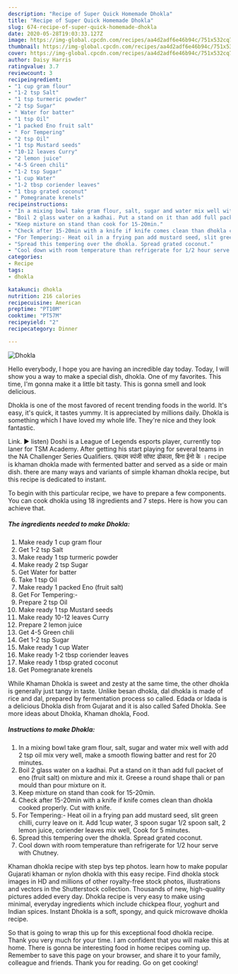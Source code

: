 ```yaml
---
description: "Recipe of Super Quick Homemade Dhokla"
title: "Recipe of Super Quick Homemade Dhokla"
slug: 674-recipe-of-super-quick-homemade-dhokla
date: 2020-05-28T19:03:33.127Z
image: https://img-global.cpcdn.com/recipes/aa4d2adf6e46b94c/751x532cq70/dhokla-recipe-main-photo.jpg
thumbnail: https://img-global.cpcdn.com/recipes/aa4d2adf6e46b94c/751x532cq70/dhokla-recipe-main-photo.jpg
cover: https://img-global.cpcdn.com/recipes/aa4d2adf6e46b94c/751x532cq70/dhokla-recipe-main-photo.jpg
author: Daisy Harris
ratingvalue: 3.7
reviewcount: 3
recipeingredient:
- "1 cup gram flour"
- "1-2 tsp Salt"
- "1 tsp turmeric powder"
- "2 tsp Sugar"
- " Water for batter"
- "1 tsp Oil"
- "1 packed Eno fruit salt"
- " For Tempering"
- "2 tsp Oil"
- "1 tsp Mustard seeds"
- "10-12 leaves Curry"
- "2 lemon juice"
- "4-5 Green chili"
- "1-2 tsp Sugar"
- "1 cup Water"
- "1-2 tbsp coriender leaves"
- "1 tbsp grated coconut"
- " Pomegranate krenels"
recipeinstructions:
- "In a mixing bowl take gram flour, salt, sugar and water mix well with add 2 tsp oil mix very well, make a smooth flowing batter and rest for 20 minutes."
- "Boil 2 glass water on a kadhai. Put a stand on it than add full packet of eno (fruit salt) on mixture and mix it. Greese a round shape thali or pan mould than pour mixture on it."
- "Keep mixture on stand than cook for 15-20min."
- "Check after 15-20min with a knife if knife comes clean than dhokla cooked properly. Cut with knife."
- "For Tempering:- Heat oil in a frying pan add mustard seed, slit green chilli, curry leave on it. Add 1cup water, 3 spoon sugar 1/2 spoon salt, 2 lemon juice, coriender leaves mix well, Cook for 5 minutes."
- "Spread this tempering over the dhokla. Spread grated coconut."
- "Cool down with room temperature than refrigerate for 1/2 hour serve with Chutney."
categories:
- Recipe
tags:
- dhokla

katakunci: dhokla 
nutrition: 216 calories
recipecuisine: American
preptime: "PT10M"
cooktime: "PT57M"
recipeyield: "2"
recipecategory: Dinner

---
```



![Dhokla](https://img-global.cpcdn.com/recipes/aa4d2adf6e46b94c/751x532cq70/dhokla-recipe-main-photo.jpg)

Hello everybody, I hope you are having an incredible day today. Today, I will show you a way to make a special dish, dhokla. One of my favorites. This time, I'm gonna make it a little bit tasty. This is gonna smell and look delicious.

Dhokla is one of the most favored of recent trending foods in the world. It's easy, it's quick, it tastes yummy. It is appreciated by millions daily. Dhokla is something which I have loved my whole life. They're nice and they look fantastic.

Link. ▶️ listen) Doshi is a League of Legends esports player, currently top laner for TSM Academy. After getting his start playing for several teams in the NA Challenger Series Qualifiers. एकदम स्पंजी सॉफ्ट‌ ढोकला, बिना ईनो के । recipe is khaman dhokla made with fermented batter and served as a side or main dish. there are many ways and variants of simple khaman dhokla recipe, but this recipe is dedicated to instant.


To begin with this particular recipe, we have to prepare a few components. You can cook dhokla using 18 ingredients and 7 steps. Here is how you can achieve that.

<!--inarticleads1-->

##### The ingredients needed to make Dhokla:

1. Make ready 1 cup gram flour
1. Get 1-2 tsp Salt
1. Make ready 1 tsp turmeric powder
1. Make ready 2 tsp Sugar
1. Get  Water for batter
1. Take 1 tsp Oil
1. Make ready 1 packed Eno (fruit salt)
1. Get  For Tempering:-
1. Prepare 2 tsp Oil
1. Make ready 1 tsp Mustard seeds
1. Make ready 10-12 leaves Curry
1. Prepare 2 lemon juice
1. Get 4-5 Green chili
1. Get 1-2 tsp Sugar
1. Make ready 1 cup Water
1. Make ready 1-2 tbsp coriender leaves
1. Make ready 1 tbsp grated coconut
1. Get  Pomegranate krenels


While Khaman Dhokla is sweet and zesty at the same time, the other dhokla is generally just tangy in taste. Unlike besan dhokla, dal dhokla is made of rice and dal, prepared by fermentation process so called. Edada or Idada is a delicious Dhokla dish from Gujarat and it is also called Safed Dhokla. See more ideas about Dhokla, Khaman dhokla, Food. 

<!--inarticleads2-->

##### Instructions to make Dhokla:

1. In a mixing bowl take gram flour, salt, sugar and water mix well with add 2 tsp oil mix very well, make a smooth flowing batter and rest for 20 minutes.
1. Boil 2 glass water on a kadhai. Put a stand on it than add full packet of eno (fruit salt) on mixture and mix it. Greese a round shape thali or pan mould than pour mixture on it.
1. Keep mixture on stand than cook for 15-20min.
1. Check after 15-20min with a knife if knife comes clean than dhokla cooked properly. Cut with knife.
1. For Tempering:- Heat oil in a frying pan add mustard seed, slit green chilli, curry leave on it. Add 1cup water, 3 spoon sugar 1/2 spoon salt, 2 lemon juice, coriender leaves mix well, Cook for 5 minutes.
1. Spread this tempering over the dhokla. Spread grated coconut.
1. Cool down with room temperature than refrigerate for 1/2 hour serve with Chutney.


Khaman dhokla recipe with step bys tep photos. learn how to make popular Gujarati khaman or nylon dhokla with this easy recipe. Find dhokla stock images in HD and millions of other royalty-free stock photos, illustrations and vectors in the Shutterstock collection. Thousands of new, high-quality pictures added every day. Dhokla recipe is very easy to make using minimal, everyday ingredients which include chickpea flour, yoghurt and Indian spices. Instant Dhokla is a soft, spongy, and quick microwave dhokla recipe. 

So that is going to wrap this up for this exceptional food dhokla recipe. Thank you very much for your time. I am confident that you will make this at home. There is gonna be interesting food in home recipes coming up. Remember to save this page on your browser, and share it to your family, colleague and friends. Thank you for reading. Go on get cooking!
